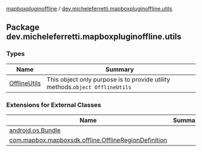 [mapboxpluginoffline](../index.md) / [dev.micheleferretti.mapboxpluginoffline.utils](./index.md)

## Package dev.micheleferretti.mapboxpluginoffline.utils

### Types

| Name | Summary |
|---|---|
| [OfflineUtils](-offline-utils/index.md) | This object only purpose is to provide utility methods.`object OfflineUtils` |

### Extensions for External Classes

| Name | Summary |
|---|---|
| [android.os.Bundle](android.os.-bundle/index.md) |  |
| [com.mapbox.mapboxsdk.offline.OfflineRegionDefinition](com.mapbox.mapboxsdk.offline.-offline-region-definition/index.md) |  |

